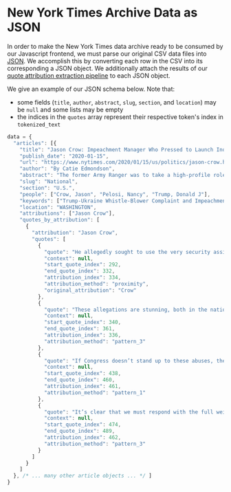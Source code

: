 # New York Times Archive Data as JSON
In order to make the New York Times data archive ready to be consumed by our Javascript frontend, we must parse our original CSV data files into [JSON](https://www.w3schools.com/js/js_json_intro.asp). 
We accomplish this by converting each row in the CSV into its corresponding a JSON object. We additionally attach the results of our [quote attribution extraction pipeline](https://github.com/alexanderjhurtado/cs206-what-they-said/blob/main/what-they-said/src/data/data_processing/quote_parser.py) to each JSON object.

We give an example of our JSON schema below. Note that:
- some fields (`title`, `author`, `abstract`, `slug`, `section`, and `location`) may be `null` and some lists may be empty
- the indices in the `quotes` array represent their respective token's index in `tokenized_text`
```javascript
data = {
  "articles": [{
    "title": "Jason Crow: Impeachment Manager Who Pressed to Launch Inquiry",
    "publish_date": "2020-01-15",
    "url": "https://www.nytimes.com/2020/01/15/us/politics/jason-crow.html",
    "author": "By Catie Edmondson",
    "abstract": "The former Army Ranger was to take a high-profile role prosecuting House Democrats’ case against President Trump in the Senate trial.",
    "slug": "National",
    "section": "U.S.",
    "people": ["Crow, Jason", "Pelosi, Nancy", "Trump, Donald J"],
    "keywords": ["Trump-Ukraine Whistle-Blower Complaint and Impeachment Inquiry", "United States Army Rangers", "Crow, Jason", "Pelosi, Nancy", "Trump, Donald J"],
    "location": "WASHINGTON",
    "attributions": ["Jason Crow"],
    "quotes_by_attribution": [
      {
        "attribution": "Jason Crow",
        "quotes": [
          {
            "quote": "He allegedly sought to use the very security assistance dollars appropriated by Congress to create stability in the world, to help root out corruption and to protect our national security interests, for his own personal gain,",
            "context": null,
            "start_quote_index": 292,
            "end_quote_index": 332,
            "attribution_index": 334,
            "attribution_method": "proximity",
            "original_attribution": "Crow"
          },
          {
            "quote": "These allegations are stunning, both in the national security threat they pose and the potential corruption they represent.",
            "context": null,
            "start_quote_index": 340,
            "end_quote_index": 361,
            "attribution_index": 336,
            "attribution_method": "pattern_3"
          },
          {
            "quote": "If Congress doesn’t stand up to these abuses, then our system of checks and balances will have failed,",
            "context": null,
            "start_quote_index": 438,
            "end_quote_index": 460,
            "attribution_index": 461,
            "attribution_method": "pattern_1"
          },
          {
            "quote": "It’s clear that we must respond with the full weight of Congress.",
            "context": null,
            "start_quote_index": 474,
            "end_quote_index": 489,
            "attribution_index": 462,
            "attribution_method": "pattern_3"
          }
        ]
      }
    ]
  }, /* ... many other article objects ... */ ]
}
```

